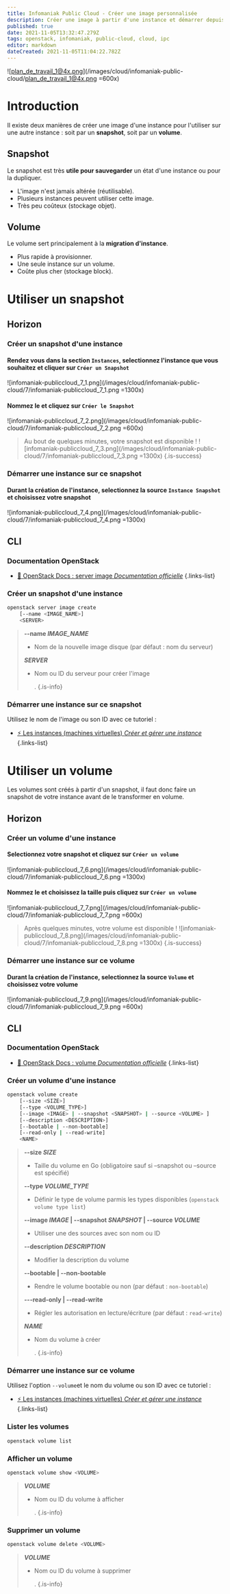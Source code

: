 ```yaml
---
title: Infomaniak Public Cloud - Créer une image personnalisée
description: Créer une image à partir d'une instance et démarrer depuis cette image
published: true
date: 2021-11-05T13:32:47.279Z
tags: openstack, infomaniak, public-cloud, cloud, ipc
editor: markdown
dateCreated: 2021-11-05T11:04:22.782Z
---
```


![plan_de_travail_1@4x.png](/images/cloud/infomaniak-public-cloud/plan_de_travail_1@4x.png =600x)
# Introduction
Il existe deux manières de créer une image d'une instance pour l'utiliser sur une autre instance : soit par un **snapshot**, soit par un **volume**.
## Snapshot 
Le snapshot est très **utile pour sauvegarder** un état d'une instance ou pour la dupliquer.
- L'image n'est jamais altérée (réutilisable).
- Plusieurs instances peuvent utiliser cette image.
- Très peu coûteux (stockage objet). 
## Volume
Le volume sert principalement à la **migration d'instance**.
- Plus rapide à provisionner.
- Une seule instance sur un volume.
- Coûte plus cher (stockage block).

# Utiliser un snapshot
## Horizon
### Créer un snapshot d'une instance
#### Rendez vous dans la section `Instances`, selectionnez l'instance que vous souhaitez et cliquer sur `Créer un Snapshot`
![infomaniak-publiccloud_7_1.png](/images/cloud/infomaniak-public-cloud/7/infomaniak-publiccloud_7_1.png =1300x)
#### Nommez le et cliquez sur `Créer le Snapshot`
![infomaniak-publiccloud_7_2.png](/images/cloud/infomaniak-public-cloud/7/infomaniak-publiccloud_7_2.png =600x)

> Au bout de quelques minutes, votre snapshot est disponible !
> ![infomaniak-publiccloud_7_3.png](/images/cloud/infomaniak-public-cloud/7/infomaniak-publiccloud_7_3.png =1300x)
{.is-success}


### Démarrer une instance sur ce snapshot
#### Durant la création de l'instance, selectionnez la source `Instance Snapshot` et choisissez votre snapshot
![infomaniak-publiccloud_7_4.png](/images/cloud/infomaniak-public-cloud/7/infomaniak-publiccloud_7_4.png =1300x)

## CLI
### Documentation OpenStack
  - [🔗 OpenStack Docs : server image *Documentation officielle*](https://docs.openstack.org/python-openstackclient/xena/cli/command-objects/server-image.html)
{.links-list}
### Créer un snapshot d'une instance
```bash
openstack server image create
    [--name <IMAGE_NAME>]
    <SERVER>
```
> **--name *IMAGE_NAME***
> - Nom de la nouvelle image disque (par défaut : nom du serveur)
>
> ***SERVER***
> - Nom ou ID du serveur pour créer l'image
>
> 	.
{.is-info}

### Démarrer une instance sur ce snapshot
Utilisez le nom de l'image ou son ID avec ce tutoriel :
- [⚡ Les instances (machines virtuelles) *Créer et gérer une instance*](https://wiki-tech.io/Cloud/IPC/Instances#cr%C3%A9er-une-instance-1)
{.links-list}

# Utiliser un volume
Les volumes sont créés à partir d'un snapshot, il faut donc faire un snapshot de votre instance avant de le transformer en volume.
## Horizon
### Créer un volume d'une instance
#### Selectionnez votre snapshot et cliquez sur `Créer un volume`
![infomaniak-publiccloud_7_6.png](/images/cloud/infomaniak-public-cloud/7/infomaniak-publiccloud_7_6.png =1300x)

#### Nommez le et choisissez la taille puis cliquez sur `Créer un volume`
![infomaniak-publiccloud_7_7.png](/images/cloud/infomaniak-public-cloud/7/infomaniak-publiccloud_7_7.png =600x)

> Après quelques minutes, votre volume est disponible !
> ![infomaniak-publiccloud_7_8.png](/images/cloud/infomaniak-public-cloud/7/infomaniak-publiccloud_7_8.png =1300x)
{.is-success}

### Démarrer une instance sur ce volume
#### Durant la création de l'instance, selectionnez la source `Volume` et choisissez votre volume
![infomaniak-publiccloud_7_9.png](/images/cloud/infomaniak-public-cloud/7/infomaniak-publiccloud_7_9.png =600x)

## CLI
### Documentation OpenStack
  - [🔗 OpenStack Docs : volume *Documentation officielle*](https://docs.openstack.org/python-openstackclient/xena/cli/command-objects/volume.html)
{.links-list}
### Créer un volume d'une instance
```bash
openstack volume create
    [--size <SIZE>]
    [--type <VOLUME_TYPE>]
    [--image <IMAGE> | --snapshot <SNAPSHOT> | --source <VOLUME> ]
    [--description <DESCRIPTION>]
    [--bootable | --non-bootable]
    [--read-only | --read-write]
    <NAME>
```
> **--size *SIZE***
> - Taille du volume en Go (obligatoire sauf si –snapshot ou –source est spécifié)
>
> **--type *VOLUME_TYPE***
> - Définir le type de volume parmis les types disponibles (`openstack volume type list`)
>
> **--image *IMAGE* | --snapshot *SNAPSHOT* | --source *VOLUME***
> - Utiliser une des sources avec son nom ou ID
>
> **--description *DESCRIPTION***
> - Modifier la description du volume
>
> **--bootable | --non-bootable**
> - Rendre le volume bootable ou non (par défaut : `non-bootable`)
>
> **---read-only | --read-write**
> - Régler les autorisation en lecture/écriture (par défaut : `read-write`)
>
> ***NAME***
> - Nom du volume à créer
>
> 	.
{.is-info}

### Démarrer une instance sur ce volume
Utilisez l'option `--volume`et le nom du volume ou son ID avec ce tutoriel :
- [⚡ Les instances (machines virtuelles) *Créer et gérer une instance*](https://wiki-tech.io/Cloud/IPC/Instances#cr%C3%A9er-une-instance-1)
{.links-list}
### Lister les volumes
```bash
openstack volume list
```
### Afficher un volume
```bash
openstack volume show <VOLUME>
```
> ***VOLUME***
> - Nom ou ID du volume à afficher
>
> 	.
{.is-info}
### Supprimer un volume
```bash
openstack volume delete <VOLUME>
```
> ***VOLUME***
> - Nom ou ID du volume à supprimer
>
> 	.
{.is-info}